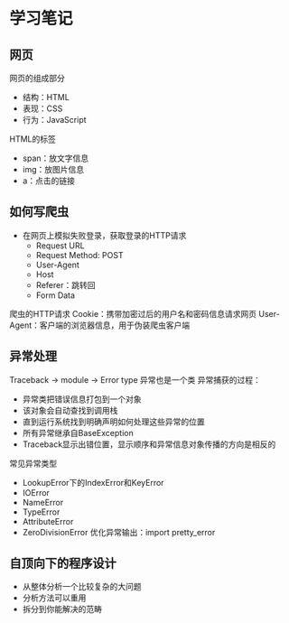 # 学习笔记
## 网页
网页的组成部分
- 结构：HTML
- 表现：CSS
- 行为：JavaScript

HTML的标签
- span：放文字信息
- img：放图片信息
- a：点击的链接

## 如何写爬虫
- 在网页上模拟失败登录，获取登录的HTTP请求
    - Request URL
    - Request Method: POST
    - User-Agent
    - Host 
    - Referer：跳转回 
    - Form Data

爬虫的HTTP请求
Cookie：携带加密过后的用户名和密码信息请求网页
User-Agent：客户端的浏览器信息，用于伪装爬虫客户端


## 异常处理
Traceback -> module ->  Error type
异常也是一个类
异常捕获的过程：
- 异常类把错误信息打包到一个对象
- 该对象会自动查找到调用栈
- 直到运行系统找到明确声明如何处理这些异常的位置
- 所有异常继承自BaseException
- Traceback显示出错位置，显示顺序和异常信息对象传播的方向是相反的

常见异常类型
- LookupError下的IndexError和KeyError
- IOError
- NameError
- TypeError
- AttributeError
- ZeroDivisionError
优化异常输出：import pretty_error


## 自顶向下的程序设计
- 从整体分析一个比较复杂的大问题
- 分析方法可以重用
- 拆分到你能解决的范畴
